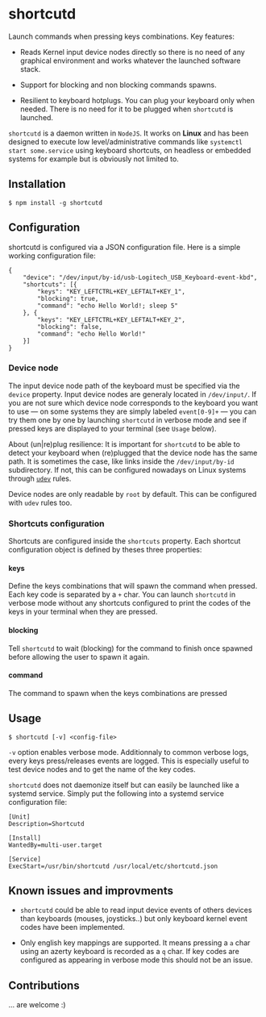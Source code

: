 shortcutd
=========

Launch commands when pressing keys combinations. Key features:

-   Reads Kernel input device nodes directly so there is no need of any
    graphical environment and works whatever the launched software
    stack.

-   Support for blocking and non blocking commands spawns.

-   Resilient to keyboard hotplugs. You can plug your keyboard only when
    needed. There is no need for it to be plugged when `shortcutd` is
    launched.

`shortcutd` is a daemon written in `NodeJS`. It works on **Linux** and
has been designed to execute low level/administrative commands like
`systemctl start some.service` using keyboard shortcuts, on headless or
embedded systems for example but is obviously not limited to.

Installation
------------

    $ npm install -g shortcutd

Configuration
-------------

shortcutd is configured via a JSON configuration file. Here is a simple
working configuration file:

    {
        "device": "/dev/input/by-id/usb-Logitech_USB_Keyboard-event-kbd",
        "shortcuts": [{
            "keys": "KEY_LEFTCTRL+KEY_LEFTALT+KEY_1",
            "blocking": true,
            "command": "echo Hello World!; sleep 5" 
        }, {
            "keys": "KEY_LEFTCTRL+KEY_LEFTALT+KEY_2",
            "blocking": false,
            "command": "echo Hello World!"
        }]
    }

### Device node

The input device node path of the keyboard must be specified via the
`device` property. Input device nodes are generaly located in
`/dev/input/`. If you are not sure which device node corresponds to the
keyboard you want to use — on some systems they are simply labeled
`event[0-9]+` — you can try them one by one by launching `shortcutd` in
verbose mode and see if pressed keys are displayed to your terminal (see
`Usage` below).

About (un|re)plug resilience: It is important for `shortcutd` to be able
to detect your keyboard when (re)plugged that the device node has the
same path. It is sometimes the case, like links inside the
`/dev/input/by-id` subdirectory. If not, this can be configured nowadays
on Linux systems through [`udev`](https://en.wikipedia.org/wiki/Udev)
rules.

Device nodes are only readable by `root` by default. This can be
configured with `udev` rules too.

### Shortcuts configuration

Shortcuts are configured inside the `shortcuts` property. Each shortcut
configuration object is defined by theses three properties:

#### keys

Define the keys combinations that will spawn the command when pressed.  Each
key code is separated by a `+` char. You can launch `shortcutd` in verbose mode
without any shortcuts configured to print the codes of the keys in your
terminal when they are pressed.

#### blocking

Tell `shortcutd` to wait (blocking) for the command to finish once
spawned before allowing the user to spawn it again.

#### command

The command to spawn when the keys combinations are pressed

Usage
-----

    $ shortcutd [-v] <config-file>

`-v` option enables verbose mode. Additionnaly to common verbose logs,
every keys press/releases events are logged. This is especially useful
to test device nodes and to get the name of the key codes.

`shortcutd` does not daemonize itself but can easily be launched like a systemd
service. Simply put the following into a systemd service configuration file: 

    [Unit]
    Description=Shortcutd

    [Install]
    WantedBy=multi-user.target

    [Service]
    ExecStart=/usr/bin/shortcutd /usr/local/etc/shortcutd.json

Known issues and improvments
----------------------------

-   `shortcutd` could be able to read input device events of others
    devices than keyboards (mouses, joysticks..) but only keyboard
    kernel event codes have been implemented.

-   Only english key mappings are supported. It means pressing a `a`
    char using an azerty keyboard is recorded as a `q` char. If key
    codes are configured as appearing in verbose mode this should not be
    an issue.

Contributions
-------------

... are welcome :)
